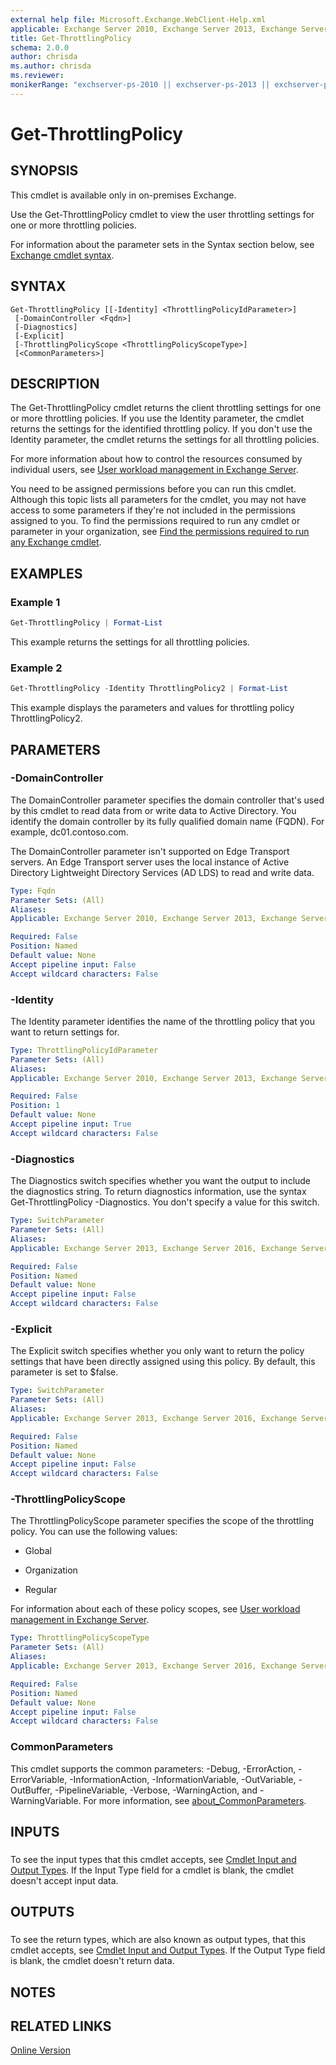 ```yaml
---
external help file: Microsoft.Exchange.WebClient-Help.xml
applicable: Exchange Server 2010, Exchange Server 2013, Exchange Server 2016, Exchange Server 2019
title: Get-ThrottlingPolicy
schema: 2.0.0
author: chrisda
ms.author: chrisda
ms.reviewer:
monikerRange: "exchserver-ps-2010 || exchserver-ps-2013 || exchserver-ps-2016 || exchserver-ps-2019"
---
```


# Get-ThrottlingPolicy

## SYNOPSIS
This cmdlet is available only in on-premises Exchange.

Use the Get-ThrottlingPolicy cmdlet to view the user throttling settings for one or more throttling policies.

For information about the parameter sets in the Syntax section below, see [Exchange cmdlet syntax](https://docs.microsoft.com/powershell/exchange/exchange-server/exchange-cmdlet-syntax).

## SYNTAX

```
Get-ThrottlingPolicy [[-Identity] <ThrottlingPolicyIdParameter>]
 [-DomainController <Fqdn>]
 [-Diagnostics]
 [-Explicit]
 [-ThrottlingPolicyScope <ThrottlingPolicyScopeType>]
 [<CommonParameters>]
```

## DESCRIPTION
The Get-ThrottlingPolicy cmdlet returns the client throttling settings for one or more throttling policies. If you use the Identity parameter, the cmdlet returns the settings for the identified throttling policy. If you don't use the Identity parameter, the cmdlet returns the settings for all throttling policies.

For more information about how to control the resources consumed by individual users, see [User workload management in Exchange Server](https://docs.microsoft.com/Exchange/server-health/workload-management).

You need to be assigned permissions before you can run this cmdlet. Although this topic lists all parameters for the cmdlet, you may not have access to some parameters if they're not included in the permissions assigned to you. To find the permissions required to run any cmdlet or parameter in your organization, see [Find the permissions required to run any Exchange cmdlet](https://docs.microsoft.com/powershell/exchange/exchange-server/find-exchange-cmdlet-permissions).

## EXAMPLES

### Example 1
```powershell
Get-ThrottlingPolicy | Format-List
```

This example returns the settings for all throttling policies.

### Example 2
```powershell
Get-ThrottlingPolicy -Identity ThrottlingPolicy2 | Format-List
```

This example displays the parameters and values for throttling policy ThrottlingPolicy2.

## PARAMETERS

### -DomainController
The DomainController parameter specifies the domain controller that's used by this cmdlet to read data from or write data to Active Directory. You identify the domain controller by its fully qualified domain name (FQDN). For example, dc01.contoso.com.

The DomainController parameter isn't supported on Edge Transport servers. An Edge Transport server uses the local instance of Active Directory Lightweight Directory Services (AD LDS) to read and write data.

```yaml
Type: Fqdn
Parameter Sets: (All)
Aliases:
Applicable: Exchange Server 2010, Exchange Server 2013, Exchange Server 2016, Exchange Server 2019

Required: False
Position: Named
Default value: None
Accept pipeline input: False
Accept wildcard characters: False
```

### -Identity
The Identity parameter identifies the name of the throttling policy that you want to return settings for.

```yaml
Type: ThrottlingPolicyIdParameter
Parameter Sets: (All)
Aliases:
Applicable: Exchange Server 2010, Exchange Server 2013, Exchange Server 2016, Exchange Server 2019

Required: False
Position: 1
Default value: None
Accept pipeline input: True
Accept wildcard characters: False
```

### -Diagnostics
The Diagnostics switch specifies whether you want the output to include the diagnostics string. To return diagnostics information, use the syntax Get-ThrottlingPolicy -Diagnostics. You don't specify a value for this switch.

```yaml
Type: SwitchParameter
Parameter Sets: (All)
Aliases:
Applicable: Exchange Server 2013, Exchange Server 2016, Exchange Server 2019

Required: False
Position: Named
Default value: None
Accept pipeline input: False
Accept wildcard characters: False
```

### -Explicit
The Explicit switch specifies whether you only want to return the policy settings that have been directly assigned using this policy. By default, this parameter is set to $false.

```yaml
Type: SwitchParameter
Parameter Sets: (All)
Aliases:
Applicable: Exchange Server 2013, Exchange Server 2016, Exchange Server 2019

Required: False
Position: Named
Default value: None
Accept pipeline input: False
Accept wildcard characters: False
```

### -ThrottlingPolicyScope
The ThrottlingPolicyScope parameter specifies the scope of the throttling policy. You can use the following values:

- Global

- Organization

- Regular

For information about each of these policy scopes, see [User workload management in Exchange Server](https://docs.microsoft.com/Exchange/server-health/workload-management).

```yaml
Type: ThrottlingPolicyScopeType
Parameter Sets: (All)
Aliases:
Applicable: Exchange Server 2013, Exchange Server 2016, Exchange Server 2019

Required: False
Position: Named
Default value: None
Accept pipeline input: False
Accept wildcard characters: False
```

### CommonParameters
This cmdlet supports the common parameters: -Debug, -ErrorAction, -ErrorVariable, -InformationAction, -InformationVariable, -OutVariable, -OutBuffer, -PipelineVariable, -Verbose, -WarningAction, and -WarningVariable. For more information, see [about_CommonParameters](https://go.microsoft.com/fwlink/p/?LinkID=113216).

## INPUTS

###  
To see the input types that this cmdlet accepts, see [Cmdlet Input and Output Types](https://go.microsoft.com/fwlink/p/?LinkId=616387). If the Input Type field for a cmdlet is blank, the cmdlet doesn't accept input data.

## OUTPUTS

###  
To see the return types, which are also known as output types, that this cmdlet accepts, see [Cmdlet Input and Output Types](https://go.microsoft.com/fwlink/p/?LinkId=616387). If the Output Type field is blank, the cmdlet doesn't return data.

## NOTES

## RELATED LINKS

[Online Version](https://docs.microsoft.com/powershell/module/exchange/server-health-and-performance/get-throttlingpolicy)

